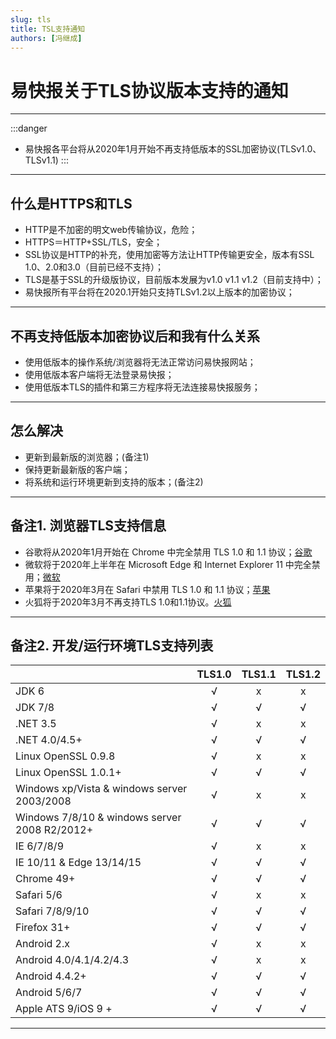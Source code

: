 ```yaml
---
slug: tls
title: TSL支持通知
authors: [冯继成]
---
```


# 易快报关于TLS协议版本支持的通知

---
:::danger
- 易快报各平台将从2020年1月开始不再支持低版本的SSL加密协议(TLSv1.0、TLSv1.1)
:::

---
## 什么是HTTPS和TLS

- HTTP是不加密的明文web传输协议，危险；
- HTTPS＝HTTP+SSL/TLS，安全；
- SSL协议是HTTP的补充，使用加密等方法让HTTP传输更安全，版本有SSL 1.0、2.0和3.0（目前已经不支持）；
- TLS是基于SSL的升级版协议，目前版本发展为v1.0 v1.1 v1.2（目前支持中）；
- 易快报所有平台将在2020.1开始只支持TLSv1.2以上版本的加密协议；

---
## 不再支持低版本加密协议后和我有什么关系

- 使用低版本的操作系统/浏览器将无法正常访问易快报网站；
- 使用低版本客户端将无法登录易快报；
- 使用低版本TLS的插件和第三方程序将无法连接易快报服务；

---
## 怎么解决

- 更新到最新版的浏览器；(备注1)
- 保持更新最新版的客户端；
- 将系统和运行环境更新到支持的版本；(备注2)

---
## 备注1. 浏览器TLS支持信息

- 谷歌将从2020年1月开始在 Chrome 中完全禁用 TLS 1.0 和 1.1 协议；[谷歌](https://security.googleblog.com/2018/10/modernizing-transport-security.html)
- 微软将于2020年上半年在 Microsoft Edge 和 Internet Explorer 11 中完全禁用；[微软](https://blogs.windows.com/msedgedev/2018/10/15/modernizing-tls-edge-ie11/)
- 苹果将于2020年3月在 Safari 中禁用 TLS 1.0 和 1.1 协议；[苹果](https://webkit.org/blog/8462/deprecation-of-legacy-tls-1-0-and-1-1-versions/)
- 火狐将于2020年3月不再支持TLS 1.0和1.1协议。[火狐](https://blog.mozilla.org/security/2018/10/15/removing-old-versions-of-tls/)

---
## 备注2. 开发/运行环境TLS支持列表

|                                               | TLS1.0 | TLS1.1 | TLS1.2 |
| --------------------------------------------- | :----: | :----: | :----: |
| JDK 6                                         |   √    |   x    |   x    |
| JDK 7/8                                       |   √    |   √    |   √    |
| .NET 3.5                                      |   √    |   x    |   x    |
| .NET 4.0/4.5+                                 |   √    |   √    |   √    |
| Linux OpenSSL 0.9.8                           |   √    |   x    |   x    |
| Linux OpenSSL 1.0.1+                          |   √    |   √    |   √    |
| Windows xp/Vista & windows server 2003/2008   |   √    |   x    |   x    |
| Windows 7/8/10 & windows server 2008 R2/2012+ |   √    |   √    |   √    |
| IE 6/7/8/9                                    |   √    |   x    |   x    |
| IE 10/11 & Edge 13/14/15                      |   √    |   √    |   √    |
| Chrome 49+                                    |   √    |   √    |   √    |
| Safari 5/6                                    |   √    |   x    |   x    |
| Safari 7/8/9/10                               |   √    |   √    |   √    |
| Firefox 31+                                   |   √    |   √    |   √    |
| Android 2.x                                   |   √    |   x    |   x    |
| Android 4.0/4.1/4.2/4.3                       |   √    |   x    |   x    |
| Android 4.4.2+                                |   √    |   √    |   √    |
| Android 5/6/7                                 |   √    |   √    |   √    |
| Apple ATS 9/iOS 9 +                           |   √    |   √    |   √    |

---

